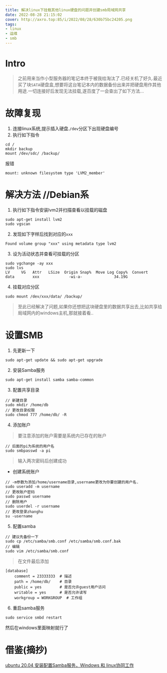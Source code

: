 ```yaml
---
title: 解决linux下挂载其他linux硬盘的问题并创建smb局域网共享
date: 2022-08-28 21:15:02
cover: http://axro.top:85/i/2022/08/28/630b75bc24205.png
tags:
- linux
- 运维
- smb
---
```

# Intro
> 之前用来当作小型服务器的笔记本终于被我给淘汰了.已经关机了好久.最近买了块`SATA`硬盘盒,想要将这台笔记本内的数据备份出来并把硬盘用作其他用途.一切连接好后发现无法挂载,遂百度了一会查出了如下方法...

# 故障复现
1. 连接linux系统,提示插入硬盘.`/dev`分区下出现硬盘编号
2. 执行如下指令
```
cd /
mkdir backup
mount /dev/sdc/ /backup/
```
报错
```
mount: unknown filesystem type 'LVM2_member'
```

# 解决方法 //Debian系

1. 执行如下指令安装lvm2并扫描查看以挂载的磁盘
```
sudo apt-get install lvm2
sudo vgscan
```
2. 发现如下字样后找到对应的`xxx`
```
Found volume group "xxx" using metadata type lvm2
```

3. 设为活动状态并查看可挂载的分区

```
sudo vgchange -ay xxx
sudo lvs
LV     VG   Attr   LSize  Origin Snap%  Move Log Copy%  Convert
data        xxx             -wi-a-              34.19G      
```

4. 挂载对应分区
```
sudo mount /dev/xxx/data/ /backup/
```

> 至此已经解决了问题,如果你还想把这块硬盘里的数据共享出去,比如共享给局域网内的windows主机,那就接着看..

# 设置SMB

1. 先更新一下

```
sudo apt-get update && sudo apt-get upgrade
```

2. 安装Samba服务
```
sudo apt-get install samba samba-common
```

3. 配置共享目录
```
// 新建目录
sudo mkdir /home/db
// 更改目录权限
sudo chmod 777 /home/db/ -R
```

4. 添加账户
> 要注意添加的账户需要是系统内已存在的账户
```
// 后面的pi为系统的用户名
sudo smbpasswd -a pi
```
> 输入两次密码后创建成功

* 创建系统账户
```
// -m参数为添加/home/username目录,username更改为你要创建的用户名.
sudo useradd -m username
// 更改账户密码
sudo passwd username
// 删除用户
sudo userdel -r username
// 更改登录zhanghu
su -username
```

5. 配置samba
```
// 建议先备份一下
sudo cp /etc/samba/smb.conf /etc/samba/smb.conf.bak
// 编辑
sudo vim /etc/samba/smb.conf
```
> 在文件最后添加

```
[database] 
    comment = 23333333  # 描述
	path = /home/db/    # 目录
	public = yes        # 是否允许guest用户访问
	writable = yes      # 是否允许读写
	workgroup = WORKGROUP  # 工作组
```

6. 重启samba服务
```
sudo service smbd restart
```

然后在windows里面映射就行了

# 借鉴(摘抄)

[ubuntu 20.04 安装配置Samba服务，Windows 和 linux协同工作](https://blog.csdn.net/mvp_Dawn/article/details/105847485 "ubuntu 20.04 安装配置Samba服务，Windows 和 linux协同工作")
